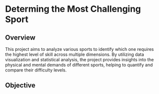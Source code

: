# Determing the Most Challenging Sport

## Overview
This project aims to analyze various sports to identify which one requires the highest level of skill across multiple dimensions. By utilizing data visualization and statistical analysis, the project provides insights into the physical and mental demands of different sports, helping to quantify and compare their difficulty levels.

## Objective
